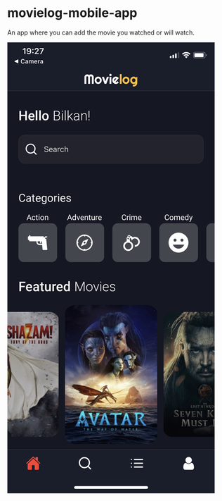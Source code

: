 # movielog-mobile-app

An app where you can add the movie you watched or will watch.  

![Alt text](./homescreen.PNG "Home screen")